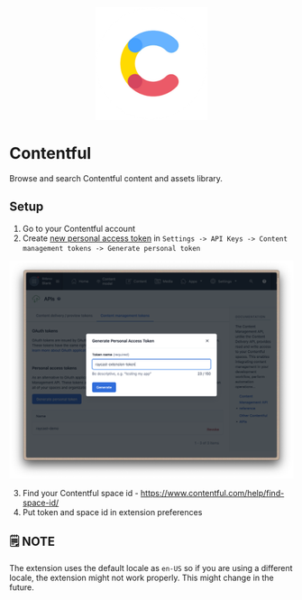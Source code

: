 <p align="center">
    <img src="./media/contentful-icon.png" width="200" height="200" />
</p>

# Contentful

Browse and search Contentful content and assets library.

## Setup

1. Go to your Contentful account
2. Create [new personal access token](https://www.contentful.com/help/personal-access-tokens/) in `Settings -> API Keys -> Content management tokens -> Generate personal token`

![contentful-token-setup](media/screenshot-1.png)

3. Find your Contentful space id - https://www.contentful.com/help/find-space-id/
4. Put token and space id in extension preferences

## 🗒️ NOTE

The extension uses the default locale as `en-US` so if you are using a different locale, the extension might not work properly. This might change in the future.